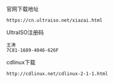 官网下载地址

`https://cn.ultraiso.net/xiazai.html`

UltraISO注册码

```
王涛
7C81-1689-4046-626F
```

cdlinux下载

`http://cdlinux.net/cdlinux-2-1-1.html`

